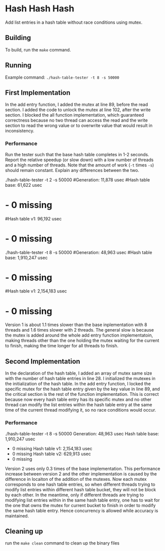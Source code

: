 # Hash Hash Hash

Add list entries in a hash table without race conditions using mutex.

## Building

To build, run the `make` command.

## Running

Example command:
`./hash-table-tester -t 8 -s 50000`

## First Implementation

In the add entry function, I added the mutex at line 89, before the read section. I added the code to unlock the mutex at line 102, after the write section. I blocked the all function implementation, which guaranteed correctness because no two thread can access the read and the write section to read the wrong value or to overwrite value that would result in inconsistency.

### Performance

Run the tester such that the base hash table completes in 1-2 seconds.
Report the relative speedup (or slow down) with a low number of threads and a
high number of threads. Note that the amount of work (`-t` times `-s`) should
remain constant. Explain any differences between the two.

./hash-table-tester -t 2 -s 50000
#Generation: 11,878 usec
#Hash table base: 61,622 usec

# - 0 missing

#Hash table v1: 96,192 usec

# - 0 missing

./hash-table-tester -t 8 -s 50000
#Generation: 48,963 usec
#Hash table base: 1,910,247 usec

# - 0 missing

#Hash table v1: 2,154,183 usec

# - 0 missing

Version 1 is about 1.1 times slower than the base inplementation with 8 threads and 1.6 times slower with 2 threads. The general slow is because the mutex is added around the whole add entry function implementatoin, making threads other than the one holding the mutex waiting for the current to finish, making the time longer for all threads to finish.

## Second Implementation

In the declaration of the hash table, I added an array of mutex same size with the number of hash table entries in line 28. I initialized the mutexes in the initialization of the hash table. In the add entry function, I locked the specific mutex for the hash table entry given by the key value in line 89, and the critical section is the rest of the function implementation. This is correct because now every hash table entry has its specific mutex and no other thread can modify the list entries within the hash table entry at the same time of the current thread modifying it, so no race conditions would occur.

### Performance

./hash-table-tester -t 8 -s 50000
Generation: 48,963 usec
Hash table base: 1,910,247 usec

- 0 missing
  Hash table v1: 2,154,183 usec
- 0 missing
  Hash table v2: 629,913 usec
- 0 missing

Version 2 uses only 0.3 times of the base implementation. This performance increase between version 2 and the other implementation is caused by the difference in locaiton of the addition of the mutexes. Now each mutex corresponds to one hash table entries, so when different threads trying to modify list entries within different hash table bucket, they will not be block by each other. In the meantime, only if different threads are trying to modifying list entries within in the same hash table entry, one has to wait for the one that owns the mutex for current bucket to finish in order to modify the same hash table entry. Hence concurrency is allowed while accuracy is maintained.

## Cleaning up

run the `make clean` command to clean up the binary files
